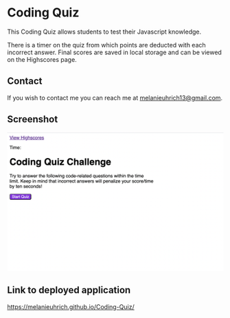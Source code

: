 # Coding Quiz

This Coding Quiz allows students to test their Javascript knowledge. 

There is a timer on the quiz from which points are deducted with each incorrect answer. Final scores are saved in local storage and can be viewed on the Highscores page.

## Contact 

If you wish to contact me you can reach me at melanieuhrich13@gmail.com. 

## Screenshot

![screenshot](./Assets/screenshot.png)

## Link to deployed application 

https://melanieuhrich.github.io/Coding-Quiz/